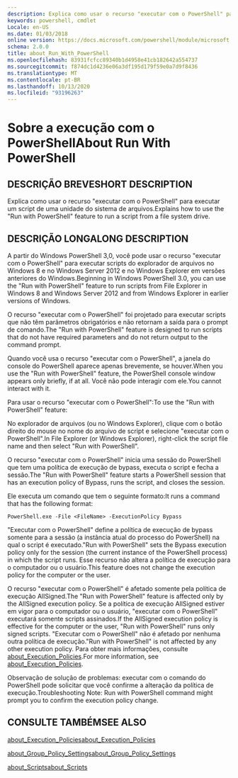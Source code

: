 ```yaml
---
description: Explica como usar o recurso "executar com o PowerShell" para executar um script de uma unidade do sistema de arquivos.
keywords: powershell, cmdlet
Locale: en-US
ms.date: 01/03/2018
online version: https://docs.microsoft.com/powershell/module/microsoft.powershell.core/about/about_run_with_powershell?view=powershell-7.1&WT.mc_id=ps-gethelp
schema: 2.0.0
title: about_Run_With_PowerShell
ms.openlocfilehash: 83931fcfcc89340b1d4958e41cb182642a554737
ms.sourcegitcommit: f874dc1d4236e06a3df195d179f59e0a7d9f8436
ms.translationtype: MT
ms.contentlocale: pt-BR
ms.lasthandoff: 10/13/2020
ms.locfileid: "93196263"
---
```

# <a name="about-run-with-powershell"></a><span data-ttu-id="f4e7c-104">Sobre a execução com o PowerShell</span><span class="sxs-lookup"><span data-stu-id="f4e7c-104">About Run With PowerShell</span></span>

## <a name="short-description"></a><span data-ttu-id="f4e7c-105">DESCRIÇÃO BREVE</span><span class="sxs-lookup"><span data-stu-id="f4e7c-105">SHORT DESCRIPTION</span></span>
<span data-ttu-id="f4e7c-106">Explica como usar o recurso "executar com o PowerShell" para executar um script de uma unidade do sistema de arquivos.</span><span class="sxs-lookup"><span data-stu-id="f4e7c-106">Explains how to use the "Run with PowerShell" feature to run a script from a file system drive.</span></span>

## <a name="long-description"></a><span data-ttu-id="f4e7c-107">DESCRIÇÃO LONGA</span><span class="sxs-lookup"><span data-stu-id="f4e7c-107">LONG DESCRIPTION</span></span>

<span data-ttu-id="f4e7c-108">A partir do Windows PowerShell 3,0, você pode usar o recurso "executar com o PowerShell" para executar scripts do explorador de arquivos no Windows 8 e no Windows Server 2012 e no Windows Explorer em versões anteriores do Windows.</span><span class="sxs-lookup"><span data-stu-id="f4e7c-108">Beginning in Windows PowerShell 3.0, you can use the "Run with PowerShell" feature to run scripts from File Explorer in Windows 8 and Windows Server 2012 and from Windows Explorer in earlier versions of Windows.</span></span>

<span data-ttu-id="f4e7c-109">O recurso "executar com o PowerShell" foi projetado para executar scripts que não têm parâmetros obrigatórios e não retornam a saída para o prompt de comando.</span><span class="sxs-lookup"><span data-stu-id="f4e7c-109">The "Run with PowerShell" feature is designed to run scripts that do not have required parameters and do not return output to the command prompt.</span></span>

<span data-ttu-id="f4e7c-110">Quando você usa o recurso "executar com o PowerShell", a janela do console do PowerShell aparece apenas brevemente, se houver.</span><span class="sxs-lookup"><span data-stu-id="f4e7c-110">When you use the "Run with PowerShell" feature, the PowerShell console window appears only briefly, if at all.</span></span> <span data-ttu-id="f4e7c-111">Você não pode interagir com ele.</span><span class="sxs-lookup"><span data-stu-id="f4e7c-111">You cannot interact with it.</span></span>

<span data-ttu-id="f4e7c-112">Para usar o recurso "executar com o PowerShell":</span><span class="sxs-lookup"><span data-stu-id="f4e7c-112">To use the "Run with PowerShell" feature:</span></span>

<span data-ttu-id="f4e7c-113">No explorador de arquivos (ou no Windows Explorer), clique com o botão direito do mouse no nome do arquivo de script e selecione "executar com o PowerShell".</span><span class="sxs-lookup"><span data-stu-id="f4e7c-113">In File Explorer (or Windows Explorer), right-click the script file name and then select "Run with PowerShell".</span></span>

<span data-ttu-id="f4e7c-114">O recurso "executar com o PowerShell" inicia uma sessão do PowerShell que tem uma política de execução de bypass, executa o script e fecha a sessão.</span><span class="sxs-lookup"><span data-stu-id="f4e7c-114">The "Run with PowerShell" feature starts a PowerShell session that has an execution policy of Bypass, runs the script, and closes the session.</span></span>

<span data-ttu-id="f4e7c-115">Ele executa um comando que tem o seguinte formato:</span><span class="sxs-lookup"><span data-stu-id="f4e7c-115">It runs a command that has the following format:</span></span>

```
PowerShell.exe -File <FileName> -ExecutionPolicy Bypass
```

<span data-ttu-id="f4e7c-116">"Executar com o PowerShell" define a política de execução de bypass somente para a sessão (a instância atual do processo do PowerShell) na qual o script é executado.</span><span class="sxs-lookup"><span data-stu-id="f4e7c-116">"Run with PowerShell" sets the Bypass execution policy only for the session (the current instance of the PowerShell process) in which the script runs.</span></span>
<span data-ttu-id="f4e7c-117">Esse recurso não altera a política de execução para o computador ou o usuário.</span><span class="sxs-lookup"><span data-stu-id="f4e7c-117">This feature does not change the execution policy for the computer or the user.</span></span>

<span data-ttu-id="f4e7c-118">O recurso "executar com o PowerShell" é afetado somente pela política de execução AllSigned.</span><span class="sxs-lookup"><span data-stu-id="f4e7c-118">The "Run with PowerShell" feature is affected only by the AllSigned execution policy.</span></span> <span data-ttu-id="f4e7c-119">Se a política de execução AllSigned estiver em vigor para o computador ou o usuário, "executar com o PowerShell" executará somente scripts assinados.</span><span class="sxs-lookup"><span data-stu-id="f4e7c-119">If the AllSigned execution policy is effective for the computer or the user, "Run with PowerShell" runs only signed scripts.</span></span> <span data-ttu-id="f4e7c-120">"Executar com o PowerShell" não é afetado por nenhuma outra política de execução.</span><span class="sxs-lookup"><span data-stu-id="f4e7c-120">"Run with PowerShell" is not affected by any other execution policy.</span></span> <span data-ttu-id="f4e7c-121">Para obter mais informações, consulte [about_Execution_Policies](about_Execution_Policies.md).</span><span class="sxs-lookup"><span data-stu-id="f4e7c-121">For more information, see [about_Execution_Policies](about_Execution_Policies.md).</span></span>

<span data-ttu-id="f4e7c-122">Observação de solução de problemas: executar com o comando do PowerShell pode solicitar que você confirme a alteração da política de execução.</span><span class="sxs-lookup"><span data-stu-id="f4e7c-122">Troubleshooting Note: Run with PowerShell command might prompt you to confirm the execution policy change.</span></span>

## <a name="see-also"></a><span data-ttu-id="f4e7c-123">CONSULTE TAMBÉM</span><span class="sxs-lookup"><span data-stu-id="f4e7c-123">SEE ALSO</span></span>

[<span data-ttu-id="f4e7c-124">about_Execution_Policies</span><span class="sxs-lookup"><span data-stu-id="f4e7c-124">about_Execution_Policies</span></span>](about_Execution_Policies.md)

[<span data-ttu-id="f4e7c-125">about_Group_Policy_Settings</span><span class="sxs-lookup"><span data-stu-id="f4e7c-125">about_Group_Policy_Settings</span></span>](about_Group_Policy_Settings.md)

[<span data-ttu-id="f4e7c-126">about_Scripts</span><span class="sxs-lookup"><span data-stu-id="f4e7c-126">about_Scripts</span></span>](about_Scripts.md)

